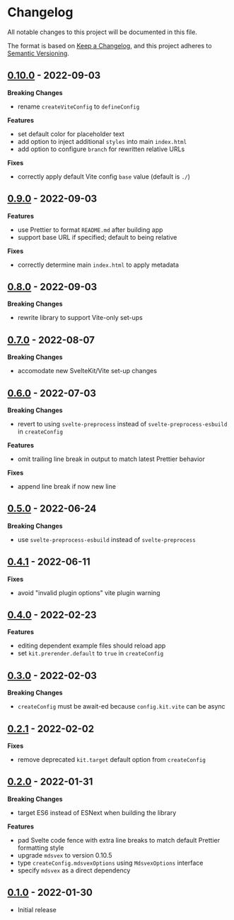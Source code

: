 # Changelog

All notable changes to this project will be documented in this file.

The format is based on [Keep a Changelog](https://keepachangelog.com/en/1.0.0/),
and this project adheres to [Semantic Versioning](https://semver.org/spec/v2.0.0.html).

## [0.10.0](https://github.com/metonym/sveldoc/releases/tag/v0.10.0) - 2022-09-03

**Breaking Changes**

- rename `createViteConfig` to `defineConfig`

**Features**

- set default color for placeholder text
- add option to inject additional `styles` into main `index.html`
- add option to configure `branch` for rewritten relative URLs

**Fixes**

- correctly apply default Vite config `base` value (default is `./`)

## [0.9.0](https://github.com/metonym/sveldoc/releases/tag/v0.9.0) - 2022-09-03

**Features**

- use Prettier to format `README.md` after building app
- support base URL if specified; default to being relative

**Fixes**

- correctly determine main `index.html` to apply metadata

## [0.8.0](https://github.com/metonym/sveldoc/releases/tag/v0.8.0) - 2022-09-03

**Breaking Changes**

- rewrite library to support Vite-only set-ups

## [0.7.0](https://github.com/metonym/sveldoc/releases/tag/v0.7.0) - 2022-08-07

**Breaking Changes**

- accomodate new SvelteKit/Vite set-up changes

## [0.6.0](https://github.com/metonym/sveldoc/releases/tag/v0.6.0) - 2022-07-03

**Breaking Changes**

- revert to using `svelte-preprocess` instead of `svelte-preprocess-esbuild` in `createConfig`

**Features**

- omit trailing line break in output to match latest Prettier behavior

**Fixes**

- append line break if now new line

## [0.5.0](https://github.com/metonym/sveldoc/releases/tag/v0.5.0) - 2022-06-24

**Breaking Changes**

- use `svelte-preprocess-esbuild` instead of `svelte-preprocess`

## [0.4.1](https://github.com/metonym/sveldoc/releases/tag/v0.4.1) - 2022-06-11

**Fixes**

- avoid "invalid plugin options" vite plugin warning

## [0.4.0](https://github.com/metonym/sveldoc/releases/tag/v0.4.0) - 2022-02-23

**Features**

- editing dependent example files should reload app
- set `kit.prerender.default` to `true` in `createConfig`

## [0.3.0](https://github.com/metonym/sveldoc/releases/tag/v0.3.0) - 2022-02-03

**Breaking Changes**

- `createConfig` must be await-ed because `config.kit.vite` can be async

## [0.2.1](https://github.com/metonym/sveldoc/releases/tag/v0.2.1) - 2022-02-02

**Fixes**

- remove deprecated `kit.target` default option from `createConfig`

## [0.2.0](https://github.com/metonym/sveldoc/releases/tag/v0.2.0) - 2022-01-31

**Breaking Changes**

- target ES6 instead of ESNext when building the library

**Features**

- pad Svelte code fence with extra line breaks to match default Prettier formatting style
- upgrade `mdsvex` to version 0.10.5
- type `createConfig.mdsvexOptions` using `MdsvexOptions` interface
- specify `mdsvex` as a direct dependency

## [0.1.0](https://github.com/metonym/sveldoc/releases/tag/v0.1.0) - 2022-01-30

- Initial release
